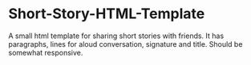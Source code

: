 # Short-Story-HTML-Template
A small html template for sharing short stories with friends. It has paragraphs, lines for aloud conversation, signature and title.
Should be somewhat responsive.

